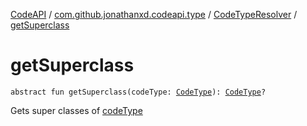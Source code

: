 [CodeAPI](../../index.md) / [com.github.jonathanxd.codeapi.type](../index.md) / [CodeTypeResolver](index.md) / [getSuperclass](.)

# getSuperclass

`abstract fun getSuperclass(codeType: `[`CodeType`](../-code-type/index.md)`): `[`CodeType`](../-code-type/index.md)`?`

Gets super classes of [codeType](get-superclass.md#com.github.jonathanxd.codeapi.type.CodeTypeResolver$getSuperclass(com.github.jonathanxd.codeapi.type.CodeType)/codeType)

